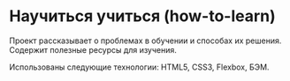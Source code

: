 # Научиться учиться (how-to-learn)
Проект рассказывает о проблемах в обучении и способах их решения. Содержит полезные ресурсы для изучения.

Использованы следующие технологии: HTML5, CSS3, Flexbox, БЭМ.
